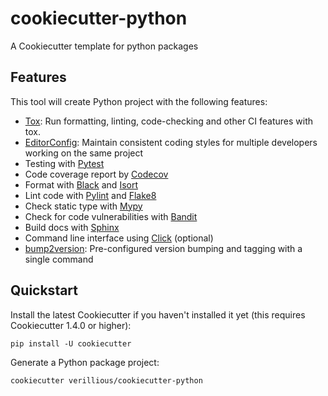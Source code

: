 # cookiecutter-python
A Cookiecutter template for python packages

## Features

This tool will create Python project with the following features:

* [Tox](https://tox.readthedocs.io): Run formatting, linting, code-checking and other CI features with tox.
* [EditorConfig](https://editorconfig.org/): Maintain consistent coding styles for multiple developers working on the same project
* Testing with [Pytest](https://pytest.org)
* Code coverage report by [Codecov](https://codecov.io)
* Format with [Black](https://github.com/psf/black) and [Isort](https://github.com/PyCQA/isort)
* Lint code with [Pylint](https://pylint.pycqa.org/en/latest/) and [Flake8](https://flake8.pycqa.org)
* Check static type with [Mypy](http://mypy-lang.org/)
* Check for code vulnerabilities with [Bandit](https://bandit.readthedocs.io/en/latest/)
* Build docs with [Sphinx](https://www.sphinx-doc.org/en/master/index.html)
* Command line interface using [Click](https://click.palletsprojects.com/en/8.0.x/) (optional)
* [bump2version](https://github.com/c4urself/bump2version): Pre-configured version bumping and tagging with a single command

## Quickstart

Install the latest Cookiecutter if you haven't installed it yet (this requires Cookiecutter 1.4.0 or higher):

```
pip install -U cookiecutter
```

Generate a Python package project:

```
cookiecutter verillious/cookiecutter-python
```

